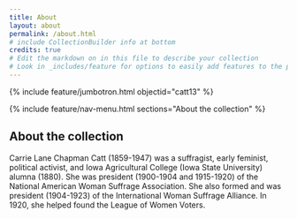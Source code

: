 ```yaml
---
title: About
layout: about
permalink: /about.html
# include CollectionBuilder info at bottom
credits: true
# Edit the markdown on in this file to describe your collection
# Look in _includes/feature for options to easily add features to the page
---
```


{% include feature/jumbotron.html objectid="catt13" %} 

{% include feature/nav-menu.html sections="About the collection" %}

## About the collection

Carrie Lane Chapman Catt (1859-1947) was a suffragist, early feminist, political activist, and Iowa Agricultural College (Iowa State University) alumna (1880). She was president (1900-1904 and 1915-1920) of the National American Woman Suffrage Association. She also formed and was president (1904-1923) of the International Woman Suffrage Alliance. In 1920, she helped found the League of Women Voters.